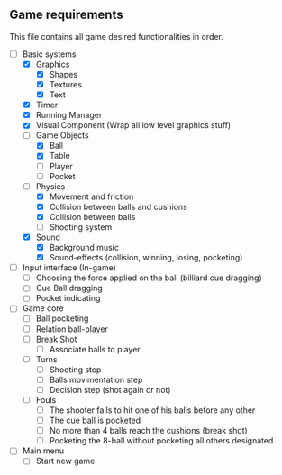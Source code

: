 ## Game requirements

This file contains all game desired functionalities in order.

- [ ] Basic systems
	- [x] Graphics
		- [x] Shapes
		- [x] Textures
		- [x] Text
	- [x] Timer
	- [x] Running Manager
	- [x] Visual Component (Wrap all low level graphics stuff)
	- [ ] Game Objects
		- [x] Ball
		- [x] Table
		- [ ] Player
		- [ ] Pocket
	- [ ] Physics
		- [x] Movement and friction
		- [x] Collision between balls and cushions
		- [x] Collision between balls
		- [ ] Shooting system
	- [x] Sound
		- [x] Background music
		- [x] Sound-effects (collision, winning, losing, pocketing)

- [ ] Input interface (In-game)
	- [ ] Choosing the force applied on the ball (billiard cue dragging)
	- [ ] Cue Ball dragging
	- [ ] Pocket indicating

- [ ] Game core
	- [ ] Ball pocketing
	- [ ] Relation ball-player
	- [ ] Break Shot
		- [ ] Associate balls to player
	- [ ] Turns
		- [ ] Shooting step
		- [ ] Balls movimentation step
		- [ ] Decision step (shot again or not)
	- [ ] Fouls
		- [ ] The shooter fails to hit one of his balls before any other
		- [ ] The cue ball is pocketed
		- [ ] No more than 4 balls reach the cushions (break shot)
		- [ ] Pocketing the 8-ball without pocketing all others designated

- [ ] Main menu
	- [ ] Start new game
